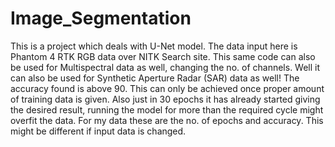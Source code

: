 # Image_Segmentation
This is a project which deals with U-Net model. The data input here is Phantom 4 RTK RGB data over NITK Search site. This same code can also be used for Multispectral data as well, changing the no. of channels. Well it can also be used for Synthetic Aperture Radar (SAR) data as well! The accuracy found is above 90. This can only be achieved once proper amount of training data is given. Also just in 30 epochs it has already started giving the desired result, running the model for more than the required cycle might overfit the data. For my data these are the no. of epochs and accuracy. This might be different if input data is changed.
